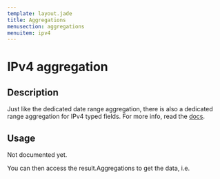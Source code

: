 ```yaml
---
template: layout.jade
title: Aggregations
menusection: aggregations
menuitem: ipv4
---
```



# IPv4 aggregation

## Description

Just like the dedicated date range aggregation, there is also a dedicated range aggregation for IPv4 typed fields. For more info, read the [docs](http://www.elasticsearch.org/guide/en/elasticsearch/reference/current/search-aggregations-bucket-iprange-aggregation.html).

## Usage

Not documented yet.

You can then access the result.Aggregations to get the data, i.e.

